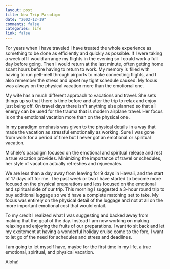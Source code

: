```yaml
--- 
layout: post
title: New Trip Paradigm
date: "2002-12-19"
comments: false
categories: life
link: false
---
```

For years when I have traveled I have treated the whole experience as something to be done as efficiently and quickly as possible. If I were taking a week off I would arrange my flights in the evening so I could work a full day before going. Then I would return at the last minute, often getting home scant hours before having to return to work. My memory is filled with having to run pell-mell through airports to make connecting flights, and I also remember the stress and upset my tight schedule caused. My focus was always on the physical vacation more than the emotional one.

My wife has a much different approach to vacations and travel. She sets things up so that there is time before and after the trip to relax and enjoy just being off. On travel days there isn't anything else planned so that all energy can be used for the trauma that is modern airplane travel. Her focus is on the emotional vacation more than on the physical one.

In my paradigm emphasis was given to the physical details in a way that made the vacation as stressful emotionally as working. Sure I was gone from work for a period of time but I never got an emotional or spiritual vacation.

Michele's paradigm focused on the emotional and spiritual release and rest a true vacation provides. Minimizing the importance of travel or schedules, her style of vacation actually refreshes and rejuvenates.

We are less than a day away from leaving for 9 days in Hawaii, and the start of 17 days off for me. The past week or two I have started to become more focused on the physical preparations and less focused on the emotional and spiritual side of our trip. This morning I suggested a 3-hour round trip to buy additional luggage so we'd have a complete matching set to take. My focus was entirely on the physical detail of the luggage and not at all on the more important emotional cost that would entail.

To my credit I realized what I was suggesting and backed away from making that the goal of the day. Instead I am now working on making relaxing and enjoying the fruits of our preparations. I want to sit back and let my excitement at having a wonderful holiday cruise come to the fore, I want to let go of the need for schedules and stress and deadlines.

I am going to let myself have, maybe for the first time in my life, a true emotional, spiritual, and physical vacation.

Aloha!
